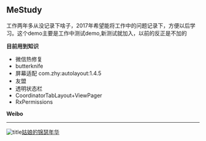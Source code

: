 ## MeStudy 
工作两年多从没记录下啥子，2017年希望能将工作中的问题记录下，方便以后学习。这个demo主要是工作中测试demo,新测试就加入，以前的反正是不加的


 **目前用到知识**

* 微信热修复
* butterknife
* 屏幕适配 com.zhy:autolayout:1.4.5
* 友盟 
* 透明状态栏
* CoordinatorTabLayout+ViewPager
* RxPermissions



**Weibo**
***
![](https://avatars3.githubusercontent.com/u/12727888?v=3&u=0dac3c70304f003046fc2792f3b20d88a6c34bd3&s=60 "title")[姑娘的锦瑟年华](http://weibo.com/wanwenxiu0709) 
